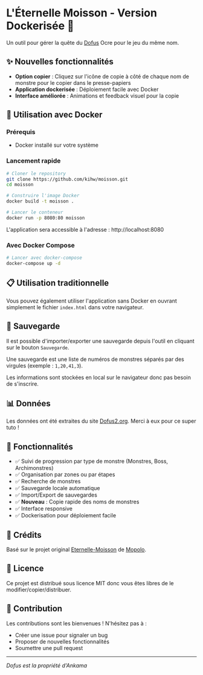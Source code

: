 # L'Éternelle Moisson - Version Dockerisée 🐳

Un outil pour gérer la quête du [Dofus](http://dofus.com) Ocre pour le jeu du même nom.

## ✨ Nouvelles fonctionnalités

- **Option copier** : Cliquez sur l'icône de copie à côté de chaque nom de monstre pour le copier dans le presse-papiers
- **Application dockerisée** : Déploiement facile avec Docker
- **Interface améliorée** : Animations et feedback visuel pour la copie

## 🚀 Utilisation avec Docker

### Prérequis
- Docker installé sur votre système

### Lancement rapide
```bash
# Cloner le repository
git clone https://github.com/kihw/moisson.git
cd moisson

# Construire l'image Docker
docker build -t moisson .

# Lancer le conteneur
docker run -p 8080:80 moisson
```

L'application sera accessible à l'adresse : http://localhost:8080

### Avec Docker Compose
```bash
# Lancer avec docker-compose
docker-compose up -d
```

## 📋 Utilisation traditionnelle

Vous pouvez également utiliser l'application sans Docker en ouvrant simplement le fichier `index.html` dans votre navigateur.

## 💾 Sauvegarde

Il est possible d'importer/exporter une sauvegarde depuis l'outil en cliquant sur le bouton `Sauvegarde`.

Une sauvegarde est une liste de numéros de monstres séparés par des virgules (exemple : `1,20,41,3`).

Les informations sont stockées en local sur le navigateur donc pas besoin de s'inscrire.

## 📊 Données

Les données ont été extraites du site [Dofus2.org](http://dofus2.org/quetes/L-Eternelle-Moisson-248.html). Merci à eux pour ce super tuto !

## 🎯 Fonctionnalités

- ✅ Suivi de progression par type de monstre (Monstres, Boss, Archimonstres)
- ✅ Organisation par zones ou par étapes
- ✅ Recherche de monstres
- ✅ Sauvegarde locale automatique
- ✅ Import/Export de sauvegardes
- ✅ **Nouveau** : Copie rapide des noms de monstres
- ✅ Interface responsive
- ✅ Dockerisation pour déploiement facile

## 🙏 Crédits

Basé sur le projet original [Eternelle-Moisson](https://github.com/Mopolo/Eternelle-Moisson) de [Mopolo](https://github.com/Mopolo).

## 📄 Licence

Ce projet est distribué sous licence MIT donc vous êtes libres de le modifier/copier/distribuer.

## 🤝 Contribution

Les contributions sont les bienvenues ! N'hésitez pas à :
- Créer une issue pour signaler un bug
- Proposer de nouvelles fonctionnalités
- Soumettre une pull request

---

*Dofus est la propriété d'Ankama*